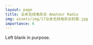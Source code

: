 ```yaml
---
layout: page
title: 业余无线电杂志 Amateur Radio
img: assets/img/17业余无线电杂志封面.jpg
importance: 6
---
```


Left blank in purpose.
